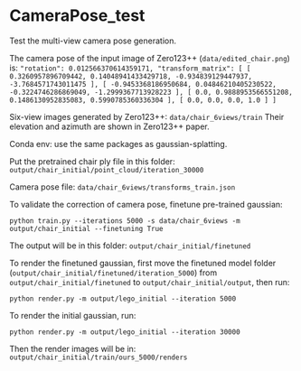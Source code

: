 # CameraPose_test
Test the multi-view camera pose generation.

The camera pose of the input image of Zero123++ (`data/edited_chair.png`) is:
``"rotation": 0.012566370614359171,
            "transform_matrix": [
                [
                    0.3260957896709442,
                    0.14048941433429718,
                    -0.934839129447937,
                    -3.7684571743011475
                ],
                [
                    -0.9453368186950684,
                    0.04846210405230522,
                    -0.3224746286869049,
                    -1.2999367713928223
                ],
                [
                    0.0,
                    0.9888953566551208,
                    0.1486130952835083,
                    0.5990785360336304
                ],
                [
                    0.0,
                    0.0,
                    0.0,
                    1.0
                ]
            ]``

Six-view images generated by Zero123++:
`data/chair_6views/train`
Their elevation and azimuth are shown in Zero123++ paper.

Conda env: use the same packages as gaussian-splatting.

Put the pretrained chair ply file in this folder:
`output/chair_initial/point_cloud/iteration_30000`

Camera pose file:
`data/chair_6views/transforms_train.json`

To validate the correction of camera pose, finetune pre-trained gaussian:

``python train.py --iterations 5000 -s data/chair_6views -m output/chair_initial --finetuning True``

The output will be in this folder: `output/chair_initial/finetuned`

To render the finetuned gaussian, first move the finetuned model folder (`output/chair_initial/finetuned/iteration_5000`) from `output/chair_initial/finetuned` to `output/chair_initial/output`, then run:

``python render.py -m output/lego_initial --iteration 5000``

To render the initial gaussian, run:

``python render.py -m output/lego_initial --iteration 30000``

Then the render images will be in:
`output/chair_initial/train/ours_5000/renders`
